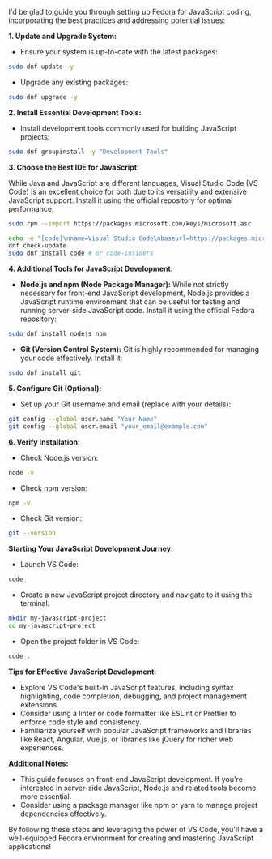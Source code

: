 I'd be glad to guide you through setting up Fedora for JavaScript coding, incorporating the best practices and addressing potential issues:

**1. Update and Upgrade System:**

- Ensure your system is up-to-date with the latest packages:

```bash
sudo dnf update -y
```

- Upgrade any existing packages:

```bash
sudo dnf upgrade -y
```

**2. Install Essential Development Tools:**

- Install development tools commonly used for building JavaScript projects:

```bash
sudo dnf groupinstall -y "Development Tools"
```

**3. Choose the Best IDE for JavaScript:**

While Java and JavaScript are different languages, Visual Studio Code (VS Code) is an excellent choice for both due to its versatility and extensive JavaScript support. Install it using the official repository for optimal performance:

```bash
sudo rpm --import https://packages.microsoft.com/keys/microsoft.asc

echo -e "[code]\nname=Visual Studio Code\nbaseurl=https://packages.microsoft.com/yumrepos/vscode\nenabled=1\ngpgcheck=1\ngpgkey=https://packages.microsoft.com/keys/microsoft.asc" | sudo tee /etc/yum.repos.d/vscode.repo > /dev/null
dnf check-update
sudo dnf install code # or code-insiders
```

**4. Additional Tools for JavaScript Development:**

- **Node.js and npm (Node Package Manager):** While not strictly necessary for front-end JavaScript development, Node.js provides a JavaScript runtime environment that can be useful for testing and running server-side JavaScript code. Install it using the official Fedora repository:

```bash
sudo dnf install nodejs npm
```

- **Git (Version Control System):** Git is highly recommended for managing your code effectively. Install it:

```bash
sudo dnf install git
```

**5. Configure Git (Optional):**

- Set up your Git username and email (replace with your details):

```bash
git config --global user.name "Your Name"
git config --global user.email "your_email@example.com"
```

**6. Verify Installation:**

- Check Node.js version:

```bash
node -v
```

- Check npm version:

```bash
npm -v
```

- Check Git version:

```bash
git --version
```

**Starting Your JavaScript Development Journey:**

- Launch VS Code:

```bash
code
```

- Create a new JavaScript project directory and navigate to it using the terminal:

```bash
mkdir my-javascript-project
cd my-javascript-project
```

- Open the project folder in VS Code:

```bash
code .
```

**Tips for Effective JavaScript Development:**

- Explore VS Code's built-in JavaScript features, including syntax highlighting, code completion, debugging, and project management extensions.
- Consider using a linter or code formatter like ESLint or Prettier to enforce code style and consistency.
- Familiarize yourself with popular JavaScript frameworks and libraries like React, Angular, Vue.js, or libraries like jQuery for richer web experiences.

**Additional Notes:**

- This guide focuses on front-end JavaScript development. If you're interested in server-side JavaScript, Node.js and related tools become more essential.
- Consider using a package manager like npm or yarn to manage project dependencies effectively.

By following these steps and leveraging the power of VS Code, you'll have a well-equipped Fedora environment for creating and mastering JavaScript applications!
